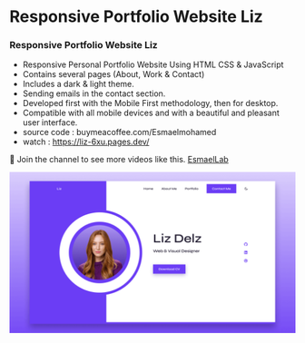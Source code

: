 # Responsive Portfolio Website Liz

### Responsive Portfolio Website Liz

- Responsive Personal Portfolio Website Using HTML CSS & JavaScript
- Contains several pages (About, Work & Contact)
- Includes a dark & light theme.
- Sending emails in the contact section.
- Developed first with the Mobile First methodology, then for desktop.
- Compatible with all mobile devices and with a beautiful and pleasant user interface.
- source code : buymeacoffee.com/Esmaelmohamed
- watch : https://liz-6xu.pages.dev/

💙 Join the channel to see more videos like this. [EsmaelLab](https://www.youtube.com/@EsmaelLab)


![preview img](/preview.png)
